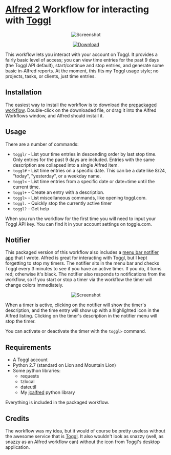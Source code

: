 [Alfred 2][alfred] Workflow for interacting with [Toggl][toggl]
======================================================

<p align="center">
<img alt="Screenshot" src="https://dl.dropboxusercontent.com/s/3h3eb66f3gcfxbr/jc-toggl_screenshot.png" />
</p>

<p align="center">
  <a href="https://dl.dropboxusercontent.com/s/ff7hsrn1og72xey/jc-toggl.alfredworkflow"><img src="http://i.imgur.com/E8I5TfU.png" alt="Download"></a>
</p>

This workflow lets you interact with your account on Toggl. It provides a
fairly basic level of access; you can view time entries for the past 9 days
(the Toggl API default), start/continue and stop entries, and generate some
basic in-Alfred reports. At the moment, this fits my Toggl usage style; no
projects, tasks, or clients, just time entries.

Installation
------------

The easiest way to install the workflow is to download the
[prepackaged workflow][pkg].  Double-click on the downloaded file, or drag
it into the Alfred Workflows window, and Alfred should install it.

Usage
-----

There are a number of commands:

* `toggl/` - List your time entries in descending order by last stop time. Only
  entries for the past 9 days are included. Entries with the same description are
  collapsed into a single Alfred item.
* `toggl#` - List time entries on a specific date. This can be a date like
  8/24, "today", "yesterday", or a weekday name.
* `toggl<` - List time entries from a specific date or date+time until the
  current time.
* `toggl+` - Create an entry with a description.
* `toggl>` - List miscellaneous commands, like opening toggl.com.
* `toggl.` - Quickly stop the currently active timer
* `toggl?` - Get help

When you run the workflow for the first time you will need to input your Toggl
API key. You can find it in your account settings on toggle.com.

Notifier
--------

This packaged version of this workflow also includes a [menu bar notifier
app][notifier] that I wrote. Alfred is great for interacting with Toggl, but I
kept forgetting to stop my timers. The notifier sits in the menu bar and checks
Toggl every 3 minutes to see if you have an active timer. If you do, it turns
red; otherwise it's black. The notifier also responds to notifications from the
workflow, so if you start or stop a timer via the workflow the timer will
change colors immediately.

<p align="center">
<img alt="Screenshot" src="https://dl.dropboxusercontent.com/s/sv3loafccs3iyoc/jc-toggl_notifier_screenshot.png" />
</p>

When a timer is active, clicking on the notifier will show the timer's
description, and the time entry will show up with a highlighted icon in the
Alfred listing. Clicking on the timer's description in the notifier menu will
stop the timer.

You can activate or deactivate the timer with the `toggl>` command.

Requirements
------------

* A Toggl account
* Python 2.7 (standard on Lion and Mountain Lion)
* Some python libraries:
  * requests
  * tzlocal
  * dateutil
  * My [jcalfred][jcalfred] python library

Everything is included in the packaged workflow.

Credits
-------

The workflow was my idea, but it would of course be pretty useless without the
awesome service that is [Toggl][toggl]. It also wouldn't look as snazzy (well,
as snazzy as an Alfred workflow can) without the icon from Toggl's desktop
application. 

[pkg]: https://dl.dropboxusercontent.com/s/ff7hsrn1og72xey/jc-toggl.alfredworkflow
[alfred]: http://www.alfredapp.com
[toggl]: http://www.toggl.com
[jcalfred]: https://github.com/jason0x43/jcalfred
[notifier]: https://github.com/jason0x43/jc-toggl-notifier
